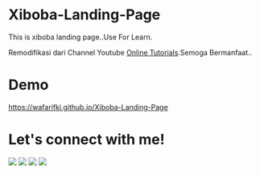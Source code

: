# Xiboba-Landing-Page
This is xiboba landing page..Use For Learn.

Remodifikasi dari Channel Youtube <a href="https://www.youtube.com/watch?v=91Q6RvKvd7o" target="_blank">Online Tutorials</a>.Semoga Bermanfaat..

# Demo
 <a href="https://wafarifki.github.io/Xiboba-Landing-Page/" target="_blank">https://wafarifki.github.io/Xiboba-Landing-Page</a>
 
# Let's connect with me!
<p>
    <a href="https://wafarifki.github.io" target="_blank"><img src="https://img.shields.io/badge/Website-https://wafarifki.github.io-blue?" /></a>
    <a href="https://www.linkedin.com/in/wafa-rifqi-anafin-553b591b7/" target="_blank"><img src="https://img.shields.io/badge/Linkedin-WafaRifkiAnafin_-blue" /></a>
    <a href="https://facebook.com/wafarifkianafin" target="_blank"><img src="https://img.shields.io/badge/Facebook-wafarifkianafin-blue" /></a>
    <a href="https://instagram.com/wafarifki_" target="_blank"><img src="https://img.shields.io/badge/Instagram-@wafarifki_-blue" /></a>
</p>

